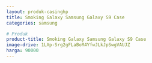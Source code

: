 ```yaml
---
layout: produk-casinghp
title: Smoking Galaxy Samsung Galaxy S9 Case
categories: samsung

# Produk
product-title: Smoking Galaxy Samsung Galaxy S9 Case
image-drive: 1LXp-Srg2gFLaBoR4YfwJLkJpSwgVAUJZ
harga: 90000
---
```

